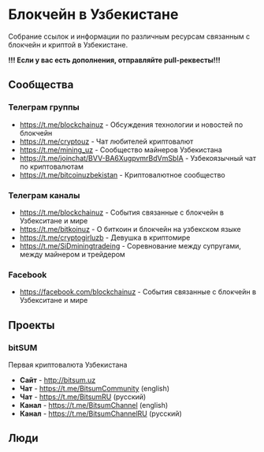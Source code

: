 # Блокчейн в Узбекистане

Собрание ссылок и информации по различным ресурсам связанным с блокчейн и криптой в Узбекистане.

**!!! Если у вас есть дополнения, отправляйте pull-реквесты!!!**

## Сообщества

### Телеграм группы

* https://t.me/blockchainuz - Обсуждения технологии и новостей по блокчейн
* https://t.me/cryptouz - Чат любителей криптовалют
* https://t.me/mining_uz - Сообщество майнеров Узбекистана
* https://t.me/joinchat/BVV-BA6XugpvmrBdVmSbIA - Узбекоязычный чат по криптовалютам
* https://t.me/bitcoinuzbekistan - Криптовалютное сообщество

### Телеграм каналы

* https://t.me/blockchainuz - События связанные с блокчейн в Узбекситане и мире
* https://t.me/bitkoinuz - О биткоин и блокчейн на узбекском языке
* https://t.me/cryptogirluzb - Девушка в криптомире
* https://t.me/SiDminingtradeing - Соревнование между супругами, между майнером и трейдером

### Facebook

* https://facebook.com/blockchainuz - События связанные с блокчейн в Узбекситане и мире

## Проекты

### bitSUM
Первая криптовалюта Узбекистана
* **Сайт** - http://bitsum.uz
* **Чат** - https://t.me/BitsumCommunity (english)
* **Чат** - https://t.me/BitsumRU (русский)
* **Канал** - https://t.me/BitsumChannel (english)
* **Канал** - https://t.me/BitsumChannelRU (русский)

## Люди

